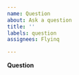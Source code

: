 ```yaml
---
name: Question
about: Ask a question
title: ''
labels: question
assignees: Flyinq

---
```


**Question**
